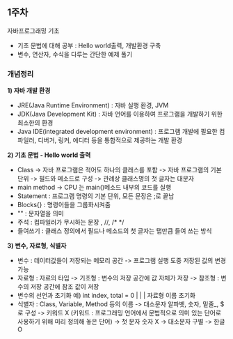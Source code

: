 ## 1주차
자바프로그래밍 기초
- 기초 문법에 대해 공부 : Hello world출력, 개발환경 구축
- 변수, 연산자, 수식을 다루는 간단한 예제 풀기

### 개념정리
**1) 자바 개발 환경**
- JRE(Java Runtime Environment) : 자바 실행 환경, JVM
- JDK(Java Development Kit) : 자바 언어를 이용하여 프로그램을 개발하기 위한 최소한의 환경
- Java IDE(integrated development environment) : 프로그램 개발에 필요한 컴파일러, 디버거, 링커, 에디터 등을 통합적으로 제공하는 개발 환경

**2) 기초 문법 - Hello world 출력**
- Class 
 -> 자바 프로그램은 적어도 하나의 클래스를 포함
 -> 자바 프로그램의 기본 단위
 -> 필드와 메소드로 구성
 -> 관례상 클래스명의 첫 글자는 대문자
- main method
 -> CPU 는 main()메소드 내부의 코드를 실행
- Statement : 프로그램 명령의 기본 단위, 모든 문장은 ;로 끝남
- Blocks{} : 명령어들을 그룹화시켜줌
- "" : 문자열을 의미
- 주석 : 컴파일러가 무시하는 문장 , //, /* */
- 들여쓰기 : 클래스 정의에서 필드나 메소드의 첫 글자는 탭만큼 들여 쓰는 방식

**3) 변수, 자료형, 식별자**
- 변수 : 데이터값들이 저장되는 메모리 공간 
 -> 프로그램 실행 도중 저장된 값의 변경 가능
- 자료형 : 자료의 타입 
 -> 기초형 : 변수의 저장 공간에 값 자체가 저장
 -> 참조형 : 변수의 저장 공간에 참조 값이 저장
 - 변수의 선언과 초기화 
   예) int index, total = 0
        |    |        |
     자료형  이름     초기화
- 식별자 : Class, Variable, Method 등의 이름
 -> 대소문자 알파벳, 숫자, 밑줄_, $ 로 구성
 -> 키워드 X (키워드 : 프로그래밍 언어에서 문법적으로 의미 있는 단어로 사용하기 위해 미리 정의해 놓은 단어)
 -> 첫 문자 숫자 X
 -> 대소문자 구별
 -> 한글 O

